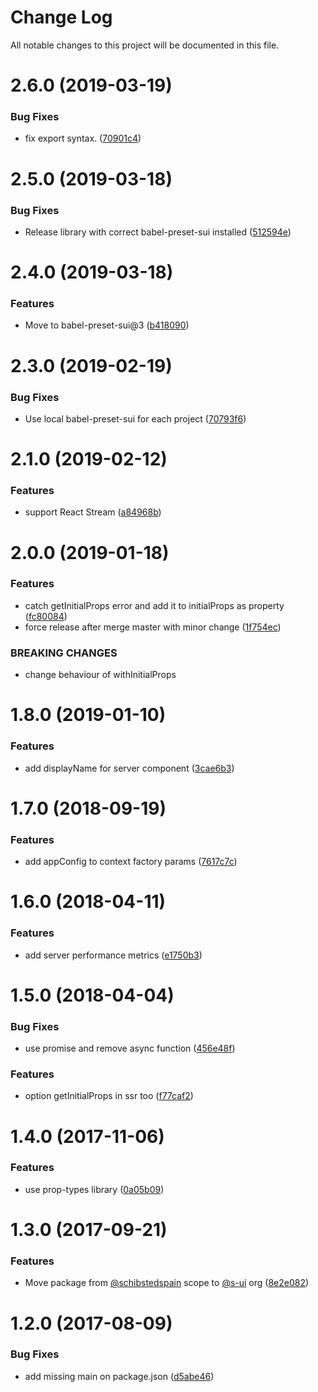 # Change Log

All notable changes to this project will be documented in this file.

<a name="2.6.0"></a>
# 2.6.0 (2019-03-19)


### Bug Fixes

* fix export syntax. ([70901c4](https://github.com/SUI-Components/sui/commit/70901c4))



<a name="2.5.0"></a>
# 2.5.0 (2019-03-18)


### Bug Fixes

* Release library with correct babel-preset-sui installed ([512594e](https://github.com/SUI-Components/sui/commit/512594e))



<a name="2.4.0"></a>
# 2.4.0 (2019-03-18)


### Features

* Move to babel-preset-sui@3 ([b418090](https://github.com/SUI-Components/sui/commit/b418090))



<a name="2.3.0"></a>
# 2.3.0 (2019-02-19)


### Bug Fixes

* Use local babel-preset-sui for each project ([70793f6](https://github.com/SUI-Components/sui/commit/70793f6))



<a name="2.1.0"></a>
# 2.1.0 (2019-02-12)


### Features

* support React Stream ([a84968b](https://github.com/SUI-Components/sui/commit/a84968b))



<a name="2.0.0"></a>
# 2.0.0 (2019-01-18)


### Features

* catch getInitialProps error and add it to initialProps as property ([fc80084](https://github.com/SUI-Components/sui/commit/fc80084))
* force release after merge master with minor change ([1f754ec](https://github.com/SUI-Components/sui/commit/1f754ec))


### BREAKING CHANGES

* change behaviour of withInitialProps



<a name="1.8.0"></a>
# 1.8.0 (2019-01-10)


### Features

* add displayName for server component ([3cae6b3](https://github.com/SUI-Components/sui/commit/3cae6b3))



<a name="1.7.0"></a>
# 1.7.0 (2018-09-19)


### Features

* add appConfig to context factory params ([7617c7c](https://github.com/SUI-Components/sui/commit/7617c7c))



<a name="1.6.0"></a>
# 1.6.0 (2018-04-11)


### Features

* add server performance metrics ([e1750b3](https://github.com/SUI-Components/sui/commit/e1750b3))



<a name="1.5.0"></a>
# 1.5.0 (2018-04-04)


### Bug Fixes

* use promise and remove async function ([456e48f](https://github.com/SUI-Components/sui/commit/456e48f))


### Features

* option getInitialProps in ssr too ([f77caf2](https://github.com/SUI-Components/sui/commit/f77caf2))



<a name="1.4.0"></a>
# 1.4.0 (2017-11-06)


### Features

* use prop-types library ([0a05b09](https://github.com/SUI-Components/sui/commit/0a05b09))



<a name="1.3.0"></a>
# 1.3.0 (2017-09-21)


### Features

* Move package from [@schibstedspain](https://github.com/schibstedspain) scope to [@s-ui](https://github.com/s-ui) org ([8e2e082](https://github.com/SUI-Components/sui/commit/8e2e082))



<a name="1.2.0"></a>
# 1.2.0 (2017-08-09)


### Bug Fixes

* add missing main on package.json ([d5abe46](https://github.com/SUI-Components/sui/commit/d5abe46))




